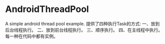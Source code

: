 # AndroidThreadPool
A simple android thread pool example.
提供了四种执行Task的方式:
一、放到后台线程执行。
二、放到前台线程执行。
三、顺序执行。
四、在主线程中执行。
每一种在代码中都有实例。